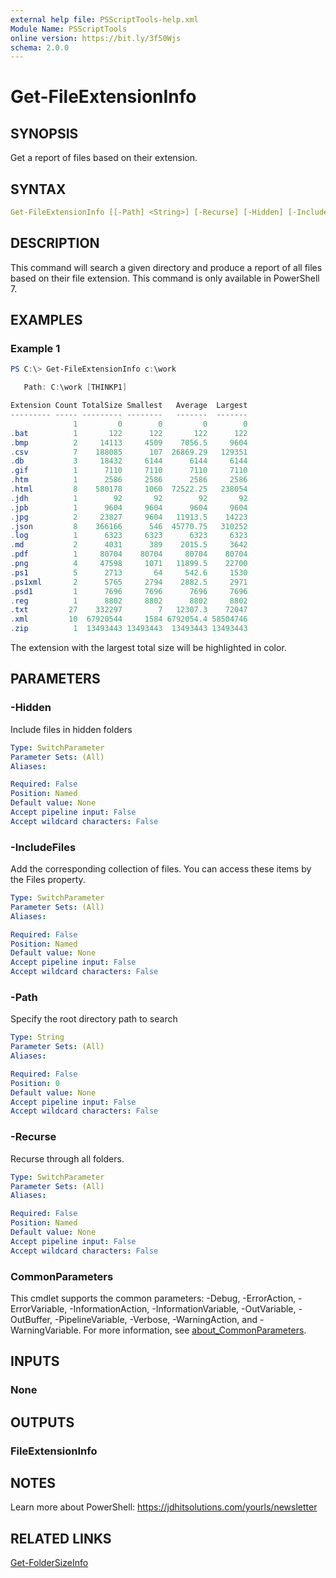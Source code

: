 ```yaml
---
external help file: PSScriptTools-help.xml
Module Name: PSScriptTools
online version: https://bit.ly/3f50Wjs
schema: 2.0.0
---
```


# Get-FileExtensionInfo

## SYNOPSIS

Get a report of files based on their extension.

## SYNTAX

```yaml
Get-FileExtensionInfo [[-Path] <String>] [-Recurse] [-Hidden] [-IncludeFiles] [<CommonParameters>]
```

## DESCRIPTION

This command will search a given directory and produce a report of all files based on their file extension. This command is only available in PowerShell 7.

## EXAMPLES

### Example 1

```powershell
PS C:\> Get-FileExtensionInfo c:\work

   Path: C:\work [THINKP1]

Extension Count TotalSize Smallest   Average  Largest
--------- ----- --------- --------   -------  -------
              1         0        0         0        0
.bat          1       122      122       122      122
.bmp          2     14113     4509    7056.5     9604
.csv          7    188085      107  26869.29   129351
.db           3     18432     6144      6144     6144
.gif          1      7110     7110      7110     7110
.htm          1      2586     2586      2586     2586
.html         8    580178     1060  72522.25   238054
.jdh          1        92       92        92       92
.jpb          1      9604     9604      9604     9604
.jpg          2     23827     9604   11913.5    14223
.json         8    366166      546  45770.75   310252
.log          1      6323     6323      6323     6323
.md           2      4031      389    2015.5     3642
.pdf          1     80704    80704     80704    80704
.png          4     47598     1071   11899.5    22700
.ps1          5      2713       64     542.6     1530
.ps1xml       2      5765     2794    2882.5     2971
.psd1         1      7696     7696      7696     7696
.reg          1      8802     8802      8802     8802
.txt         27    332297        7   12307.3    72047
.xml         10  67920544     1584 6792054.4 58504746
.zip          1  13493443 13493443  13493443 13493443
```

The extension with the largest total size will be highlighted in color.

## PARAMETERS

### -Hidden

Include files in hidden folders

```yaml
Type: SwitchParameter
Parameter Sets: (All)
Aliases:

Required: False
Position: Named
Default value: None
Accept pipeline input: False
Accept wildcard characters: False
```

### -IncludeFiles

Add the corresponding collection of files. You can access these items by the Files property.

```yaml
Type: SwitchParameter
Parameter Sets: (All)
Aliases:

Required: False
Position: Named
Default value: None
Accept pipeline input: False
Accept wildcard characters: False
```

### -Path

Specify the root directory path to search

```yaml
Type: String
Parameter Sets: (All)
Aliases:

Required: False
Position: 0
Default value: None
Accept pipeline input: False
Accept wildcard characters: False
```

### -Recurse

Recurse through all folders.

```yaml
Type: SwitchParameter
Parameter Sets: (All)
Aliases:

Required: False
Position: Named
Default value: None
Accept pipeline input: False
Accept wildcard characters: False
```

### CommonParameters

This cmdlet supports the common parameters: -Debug, -ErrorAction, -ErrorVariable, -InformationAction, -InformationVariable, -OutVariable, -OutBuffer, -PipelineVariable, -Verbose, -WarningAction, and -WarningVariable. For more information, see [about_CommonParameters](http://go.microsoft.com/fwlink/?LinkID=113216).

## INPUTS

### None

## OUTPUTS

### FileExtensionInfo

## NOTES

Learn more about PowerShell: https://jdhitsolutions.com/yourls/newsletter

## RELATED LINKS

[Get-FolderSizeInfo](Get-FolderSizeInfo.md)

